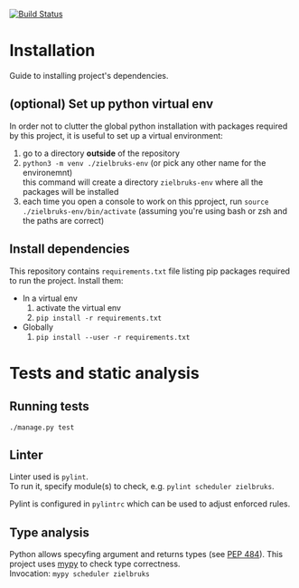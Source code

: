 [![Build Status](https://travis-ci.com/wgslr/zielbruks.svg?branch=develop)](https://travis-ci.com/wgslr/zielbruks)

# Installation

Guide to installing project's dependencies.

## (optional) Set up python virtual env

In order not to clutter the global python installation with packages required
by this project, it is useful to set up a virtual environment:
1. go to a directory **outside** of the repository
2. `python3 -m venv ./zielbruks-env` (or pick any other name for the environemnt)  
  this command will create a directory `zielbruks-env` where all the packages will be installed
3. each time you open a console to work on this pproject, run `source ./zielbruks-env/bin/activate` (assuming you're using bash or zsh and the paths are correct)


## Install dependencies

This repository contains `requirements.txt` file listing pip packages required to run the project. Install them:
- In a virtual env
  1. activate the virtual env
  2. `pip install -r requirements.txt`
- Globally
  1. `pip install --user -r requirements.txt`


# Tests and static analysis

## Running tests
`./manage.py test`

## Linter

Linter used is `pylint`.  
To run it, specify module(s) to check, e.g. `pylint scheduler zielbruks`.

Pylint is configured in `pylintrc` which can be used to adjust enforced rules.

## Type analysis

Python allows specyfing argument and returns types (see [PEP 484](https://www.python.org/dev/peps/pep-0484/)).
This project uses [mypy](https://github.com/python/mypy) to check type correctness.  
Invocation: `mypy scheduler zielbruks`